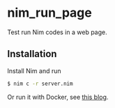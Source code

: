 # nim_run_page
Test run Nim codes in a web page.

## Installation

Install Nim and run

```sh
$ nim c -r server.nim
```

Or run it with Docker, see [this blog](http://blog.suinova.com/2015/05/build-docker-container-to-run-nim-webapp.html).
